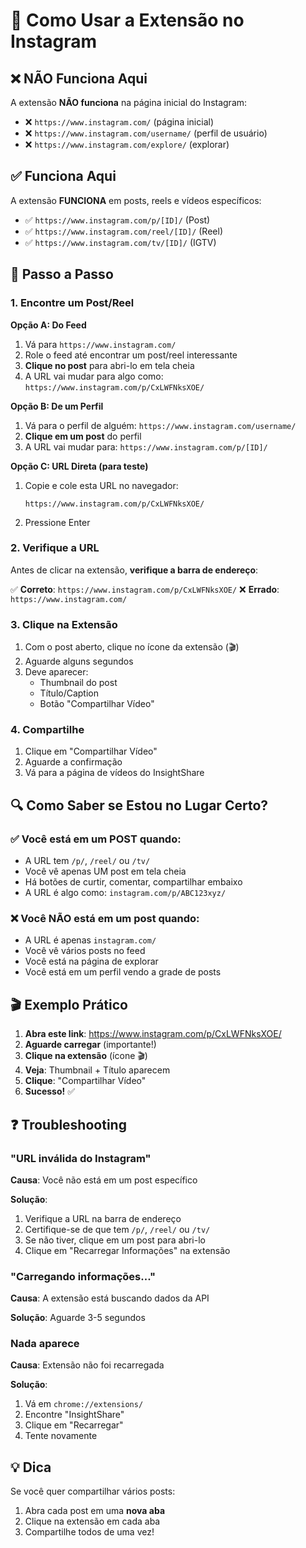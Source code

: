 # 📱 Como Usar a Extensão no Instagram

## ❌ NÃO Funciona Aqui

A extensão **NÃO funciona** na página inicial do Instagram:
- ❌ `https://www.instagram.com/` (página inicial)
- ❌ `https://www.instagram.com/username/` (perfil de usuário)
- ❌ `https://www.instagram.com/explore/` (explorar)

## ✅ Funciona Aqui

A extensão **FUNCIONA** em posts, reels e vídeos específicos:
- ✅ `https://www.instagram.com/p/[ID]/` (Post)
- ✅ `https://www.instagram.com/reel/[ID]/` (Reel)
- ✅ `https://www.instagram.com/tv/[ID]/` (IGTV)

## 🎯 Passo a Passo

### 1. Encontre um Post/Reel

**Opção A: Do Feed**
1. Vá para `https://www.instagram.com/`
2. Role o feed até encontrar um post/reel interessante
3. **Clique no post** para abri-lo em tela cheia
4. A URL vai mudar para algo como: `https://www.instagram.com/p/CxLWFNksXOE/`

**Opção B: De um Perfil**
1. Vá para o perfil de alguém: `https://www.instagram.com/username/`
2. **Clique em um post** do perfil
3. A URL vai mudar para: `https://www.instagram.com/p/[ID]/`

**Opção C: URL Direta (para teste)**
1. Copie e cole esta URL no navegador:
   ```
   https://www.instagram.com/p/CxLWFNksXOE/
   ```
2. Pressione Enter

### 2. Verifique a URL

Antes de clicar na extensão, **verifique a barra de endereço**:

✅ **Correto**: `https://www.instagram.com/p/CxLWFNksXOE/`
❌ **Errado**: `https://www.instagram.com/`

### 3. Clique na Extensão

1. Com o post aberto, clique no ícone da extensão (🎬)
2. Aguarde alguns segundos
3. Deve aparecer:
   - Thumbnail do post
   - Título/Caption
   - Botão "Compartilhar Vídeo"

### 4. Compartilhe

1. Clique em "Compartilhar Vídeo"
2. Aguarde a confirmação
3. Vá para a página de vídeos do InsightShare

## 🔍 Como Saber se Estou no Lugar Certo?

### ✅ Você está em um POST quando:
- A URL tem `/p/`, `/reel/` ou `/tv/`
- Você vê apenas UM post em tela cheia
- Há botões de curtir, comentar, compartilhar embaixo
- A URL é algo como: `instagram.com/p/ABC123xyz/`

### ❌ Você NÃO está em um post quando:
- A URL é apenas `instagram.com/`
- Você vê vários posts no feed
- Você está na página de explorar
- Você está em um perfil vendo a grade de posts

## 🎬 Exemplo Prático

1. **Abra este link**: https://www.instagram.com/p/CxLWFNksXOE/
2. **Aguarde carregar** (importante!)
3. **Clique na extensão** (ícone 🎬)
4. **Veja**: Thumbnail + Título aparecem
5. **Clique**: "Compartilhar Vídeo"
6. **Sucesso!** ✅

## ❓ Troubleshooting

### "URL inválida do Instagram"

**Causa**: Você não está em um post específico

**Solução**:
1. Verifique a URL na barra de endereço
2. Certifique-se de que tem `/p/`, `/reel/` ou `/tv/`
3. Se não tiver, clique em um post para abri-lo
4. Clique em "Recarregar Informações" na extensão

### "Carregando informações..."

**Causa**: A extensão está buscando dados da API

**Solução**: Aguarde 3-5 segundos

### Nada aparece

**Causa**: Extensão não foi recarregada

**Solução**:
1. Vá em `chrome://extensions/`
2. Encontre "InsightShare"
3. Clique em "Recarregar"
4. Tente novamente

## 💡 Dica

Se você quer compartilhar vários posts:
1. Abra cada post em uma **nova aba**
2. Clique na extensão em cada aba
3. Compartilhe todos de uma vez!
